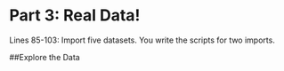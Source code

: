 # Part 3: Real Data!

Lines 85-103: Import five datasets. You write the scripts for two imports.

##Explore the Data
